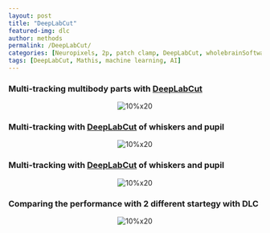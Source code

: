 ```yaml
---
layout: post
title: "DeepLabCut"
featured-img: dlc
author: methods
permalink: /DeepLabCut/
categories: [Neuropixels, 2p, patch clamp, DeepLabCut, wholebrainSoftware, HTS, Miniscope]
tags: [DeepLabCut, Mathis, machine learning, AI]
---
```


### Multi-tracking multibody parts with [DeepLabCut](http://www.mousemotorlab.org/deeplabcut)
<div style="text-align:center"><img
alt="10%x20"
src="{{ site.url }}{{ site.baseurl }}/assets/img/gif/newDLC.gif"
data-src="{{ site.url }}{{ site.baseurl }}/assets/img/gif/newDLC.gif"
class="lazyload" /></div>  



<!-- ffmpeg -i poleSpike.mp4 -vf fps=15,scale=720:-1 -filter:v "crop=640:293:3:103"  newDLC.gif -->


### Multi-tracking with [DeepLabCut](http://www.mousemotorlab.org/deeplabcut) of whiskers and pupil 
<div style="text-align:center"><img
alt="10%x20"
src="{{ site.url }}{{ site.baseurl }}/assets/img/gif/dlcgif.gif"
data-src="{{ site.url }}{{ site.baseurl }}/assets/img/gif/dlcgif.gif"
class="lazyload" /></div>  
  
  

### Multi-tracking with [DeepLabCut](http://www.mousemotorlab.org/deeplabcut) of whiskers and pupil 
<div style="text-align:center"><img
alt="10%x20"
src="{{ site.url }}{{ site.baseurl }}/assets/img/gif/dlcPupil.gif"
data-src="{{ site.url }}{{ site.baseurl }}/assets/img/gif/dlcPupil.gif"
class="lazyload" /></div>  
  
  

### Comparing the performance with 2 different startegy with DLC
<div style="text-align:center"><img
alt="10%x20"
src="{{ site.url }}{{ site.baseurl }}/assets/img/tools/dlcPupilComp.jpg"
data-src="{{ site.url }}{{ site.baseurl }}/assets/img/tools/dlcPupilComp.jpg"
class="lazyload" /></div>